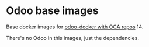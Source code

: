 # Odoo base images

Base docker images for [odoo-docker with OCA repos][odoo-docker] 14.

There's no Odoo in this images, just the dependencies.

[odoo-docker]: https://github.com/rubencabrera/odoo-docker
